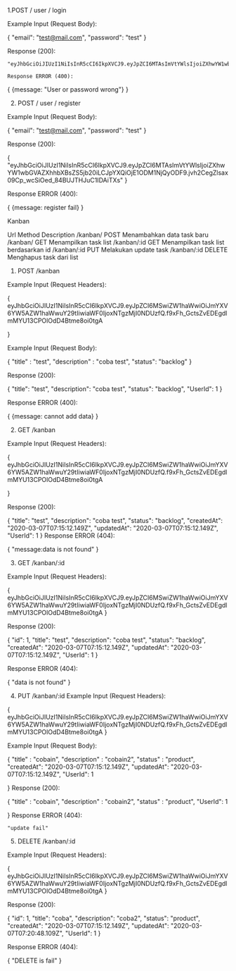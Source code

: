 1.POST / user / login

Example Input (Request Body):

{
    "email": "test@mail.com",
    "password": "test"
}

Response (200):

    "eyJhbGciOiJIUzI1NiIsInR5cCI6IkpXVCJ9.eyJpZCI6MTAsImVtYWlsIjoiZXhwYW1wbGVAZXhhbXBsZS5jb20iLCJpYXQiOjE1ODM1NjQyODF9.jvh2CegZlsax09Cp_wcSiOed_84BUJTHJuC1IDAiTXs"

    Response ERROR (400):

{
	{message: "User or password wrong"}
}

2. POST / user / register

Example Input (Request Body):

{
    "email": "test@mail.com",
    "password": "test"
}

Response (200):

{
    "eyJhbGciOiJIUzI1NiIsInR5cCI6IkpXVCJ9.eyJpZCI6MTAsImVtYWlsIjoiZXhwYW1wbGVAZXhhbXBsZS5jb20iLCJpYXQiOjE1ODM1NjQyODF9.jvh2CegZlsax09Cp_wcSiOed_84BUJTHJuC1IDAiTXs"
}

	
Response ERROR (400):

{
	{message: register fail}
}

Kanban

Url	        Method	Description
/kanban/	POST	Menambahkan data task baru
/kanban/	GET	    Menampilkan task list
/kanban/:id	GET	    Menampilkan task list berdasarkan id
/kanban/:id	PUT	    Melakukan update task
/kanban/:id	DELETE	Menghapus task dari list


1. POST /kanban

Example Input (Request Headers):

{
    eyJhbGciOiJIUzI1NiIsInR5cCI6IkpXVCJ9.eyJpZCI6MSwiZW1haWwiOiJmYXV6YW5AZW1haWwuY29tIiwiaWF0IjoxNTgzMjI0NDUzfQ.f9xFh_GctsZvEDEgdlmMYU13CPOlOdD4Btme8oi0tgA

}

Example Input (Request Body):

{
	"title" : "test",
	"description" : "coba test",
    "status": "backlog"
}

Response (200):

{
    "title": "test",
    "description": "coba test",
    "status": "backlog",
    "UserId": 1
}

Response ERROR (400):

{
	{message: cannot add data}
}

2. GET /kanban

Example Input (Request Headers):

{
    eyJhbGciOiJIUzI1NiIsInR5cCI6IkpXVCJ9.eyJpZCI6MSwiZW1haWwiOiJmYXV6YW5AZW1haWwuY29tIiwiaWF0IjoxNTgzMjI0NDUzfQ.f9xFh_GctsZvEDEgdlmMYU13CPOlOdD4Btme8oi0tgA

}

Response (200):

{
    "title": "test",
    "description": "coba test",
    "status": "backlog",
    "createdAt": "2020-03-07T07:15:12.149Z",
    "updatedAt": "2020-03-07T07:15:12.149Z",
    "UserId": 1
}
Response ERROR (404):

{
	"message:data is not found"
}

3. GET /kanban/:id

Example Input (Request Headers):

{
    eyJhbGciOiJIUzI1NiIsInR5cCI6IkpXVCJ9.eyJpZCI6MSwiZW1haWwiOiJmYXV6YW5AZW1haWwuY29tIiwiaWF0IjoxNTgzMjI0NDUzfQ.f9xFh_GctsZvEDEgdlmMYU13CPOlOdD4Btme8oi0tgA
}

Response (200):

{
    "id": 1,
    "title": "test",
    "description": "coba test",
    "status": "backlog",
    "createdAt": "2020-03-07T07:15:12.149Z",
    "updatedAt": "2020-03-07T07:15:12.149Z",
    "UserId": 1
}

Response ERROR (404):

{
	"data is not found"
}

4. PUT /kanban/:id
Example Input (Request Headers):

{
    eyJhbGciOiJIUzI1NiIsInR5cCI6IkpXVCJ9.eyJpZCI6MSwiZW1haWwiOiJmYXV6YW5AZW1haWwuY29tIiwiaWF0IjoxNTgzMjI0NDUzfQ.f9xFh_GctsZvEDEgdlmMYU13CPOlOdD4Btme8oi0tgA
}

Example Input (Request Body):

{
	"title" : "cobain",
	"description" : "cobain2",
	"status" : "product",
    "createdAt": "2020-03-07T07:15:12.149Z",
    "updatedAt": "2020-03-07T07:15:12.149Z",
    "UserId": 1

}
Response (200):

{
    "title" : "cobain",
	"description" : "cobain2",
	"status" : "product",
    "UserId": 1

}
Response ERROR (404):

	"update fail"

5. DELETE /kanban/:id

Example Input (Request Headers):

{
eyJhbGciOiJIUzI1NiIsInR5cCI6IkpXVCJ9.eyJpZCI6MSwiZW1haWwiOiJmYXV6YW5AZW1haWwuY29tIiwiaWF0IjoxNTgzMjI0NDUzfQ.f9xFh_GctsZvEDEgdlmMYU13CPOlOdD4Btme8oi0tgA
}

Response (200):

{
    "id": 1,
    "title": "coba",
    "description": "coba2",
    "status": "product",
    "createdAt": "2020-03-07T07:15:12.149Z",
    "updatedAt": "2020-03-07T07:20:48.109Z",
    "UserId": 1
}

Response ERROR (404):

{
	"DELETE is fail"
}